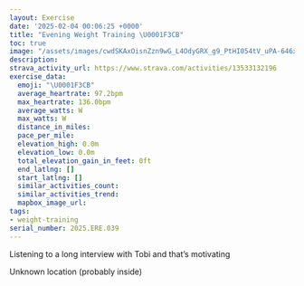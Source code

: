 ```yaml
---
layout: Exercise
date: '2025-02-04 00:06:25 +0000'
title: "Evening Weight Training \U0001F3CB️"
toc: true
image: "/assets/images/cwdSKAxOisnZzn9wG_L4OdyGRX_g9_PtHI054tV_uPA-646x2048.jpg.jpeg"
description:
strava_activity_url: https://www.strava.com/activities/13533132196
exercise_data:
  emoji: "\U0001F3CB️"
  average_heartrate: 97.2bpm
  max_heartrate: 136.0bpm
  average_watts: W
  max_watts: W
  distance_in_miles:
  pace_per_mile:
  elevation_high: 0.0m
  elevation_low: 0.0m
  total_elevation_gain_in_feet: 0ft
  end_latlng: []
  start_latlng: []
  similar_activities_count:
  similar_activities_trend:
  mapbox_image_url:
tags:
- weight-training
serial_number: 2025.ERE.039
---
```

Listening to a long interview with Tobi and that’s motivating

Unknown location (probably inside)
